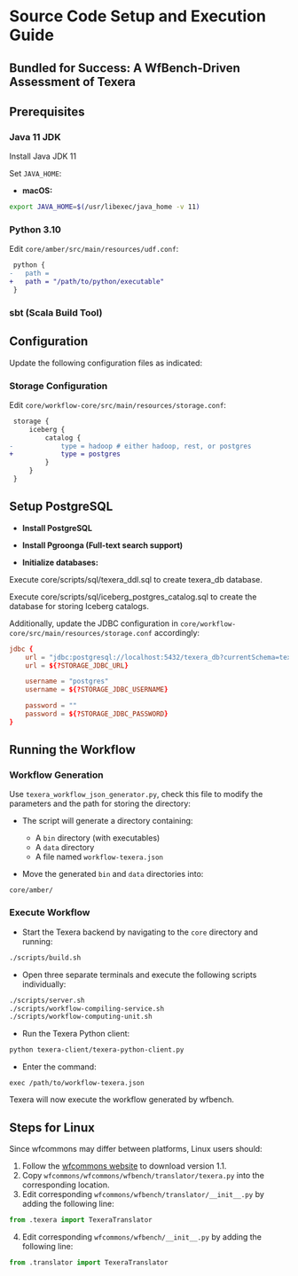 # Source Code Setup and Execution Guide

## Bundled for Success: A WfBench-Driven Assessment of Texera

## Prerequisites

### Java 11 JDK

Install Java JDK 11

Set `JAVA_HOME`:

* **macOS:**

```bash
export JAVA_HOME=$(/usr/libexec/java_home -v 11)
```


### Python 3.10

Edit `core/amber/src/main/resources/udf.conf`:

```diff
 python {
-   path =
+   path = "/path/to/python/executable"
 }
```

### sbt (Scala Build Tool)

## Configuration

Update the following configuration files as indicated:

### Storage Configuration

Edit `core/workflow-core/src/main/resources/storage.conf`:

```diff
 storage {
     iceberg {
         catalog {
-            type = hadoop # either hadoop, rest, or postgres
+            type = postgres
         }
     }
 }
```



## Setup PostgreSQL


* **Install PostgreSQL**


* **Install Pgroonga (Full-text search support)**


* **Initialize databases:**

Execute core/scripts/sql/texera_ddl.sql to create texera_db database.

Execute core/scripts/sql/iceberg_postgres_catalog.sql to create the database for storing Iceberg catalogs.

Additionally, update the JDBC configuration in `core/workflow-core/src/main/resources/storage.conf` accordingly:

```conf
jdbc {
    url = "jdbc:postgresql://localhost:5432/texera_db?currentSchema=texera_db,public"
    url = ${?STORAGE_JDBC_URL}

    username = "postgres"
    username = ${?STORAGE_JDBC_USERNAME}

    password = ""
    password = ${?STORAGE_JDBC_PASSWORD}
}
```

## Running the Workflow

### Workflow Generation

Use `texera_workflow_json_generator.py`, check this file to modify the parameters and the path for storing the directory:

* The script will generate a directory containing:

  * A `bin` directory (with executables)
  * A `data` directory
  * A file named `workflow-texera.json`

* Move the generated `bin` and `data` directories into:

```
core/amber/
```

### Execute Workflow

* Start the Texera backend by navigating to the `core` directory and running:

```bash
./scripts/build.sh
```

* Open three separate terminals and execute the following scripts individually:

```bash
./scripts/server.sh
./scripts/workflow-compiling-service.sh
./scripts/workflow-computing-unit.sh
```

* Run the Texera Python client:

```bash
python texera-client/texera-python-client.py
```

* Enter the command:

```
exec /path/to/workflow-texera.json
```

Texera will now execute the workflow generated by wfbench.


## Steps for Linux 

Since wfcommons may differ between platforms, Linux users should:

1. Follow the [wfcommons website](https://pypi.org/project/wfcommons/) to download version 1.1.
2. Copy `wfcommons/wfcommons/wfbench/translator/texera.py` into the corresponding location.
3. Edit corresponding `wfcommons/wfbench/translator/__init__.py` by adding the following line:

```python
from .texera import TexeraTranslator
```

4. Edit corresponding `wfcommons/wfbench/__init__.py` by adding the following line:

```python
from .translator import TexeraTranslator
```







